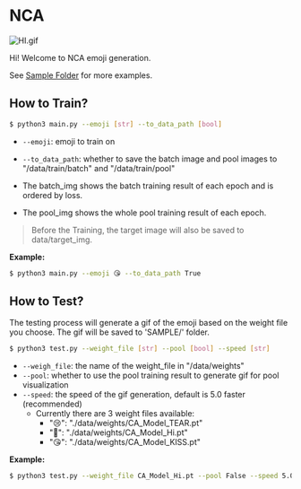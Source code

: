 # NCA
![HI.gif](./SAMPLE/Hi.gif)

Hi! Welcome to NCA emoji generation. 

See [Sample Folder](./SAMPLE) for more examples.

## How to Train?
```bash
$ python3 main.py --emoji [str] --to_data_path [bool]
```
* `--emoji`: emoji to train on
* `--to_data_path`: whether to save the batch image and pool images to "/data/train/batch" and "/data/train/pool"

* The batch_img shows the batch training result of each epoch and is ordered by loss. 
* The pool_img shows the whole pool training result of each epoch.
> Before the Training, the target image will also be saved to data/target_img.

 
**Example:**
```bash
$ python3 main.py --emoji 😘 --to_data_path True
```

## How to Test? 
The testing process will generate a gif of the emoji based on the weight file you choose.
The gif will be saved to 'SAMPLE/' folder.
```bash
$ python3 test.py --weight_file [str] --pool [bool] --speed [str]
```
* `--weigh_file`: the name of the weight_file in "/data/weights"
* `--pool`: whether to use the pool training result to generate gif for pool visualization
* `--speed`: the speed of the gif generation, default is 5.0 faster (recommended)
  * Currently there are 3 weight files available:
    * "😢": "./data/weights/CA_Model_TEAR.pt"
    * "🙋": "./data/weights/CA_Model_Hi.pt"
    * "😘": "./data/weights/CA_Model_KISS.pt"
 
**Example:**
```bash
$ python3 test.py --weight_file CA_Model_Hi.pt --pool False --speed 5.0
```


